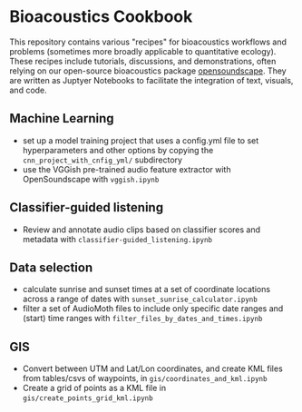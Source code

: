 # Bioacoustics Cookbook
This repository contains various "recipes" for bioacoustics workflows and problems (sometimes more broadly applicable to quantitative ecology). These recipes include tutorials, discussions, and demonstrations, often relying on our open-source bioacoustics package [opensoundscape](https://github.com/kitzeslab/opensoundscape). They are written as Juptyer Notebooks to facilitate the integration of text, visuals, and code. 


## Machine Learning
- set up a model training project that uses a config.yml file to set hyperparameters and other options by copying the `cnn_project_with_cnfig_yml/` subdirectory
- use the VGGish pre-trained audio feature extractor with OpenSoundscape with `vggish.ipynb`

## Classifier-guided listening
- Review and annotate audio clips based on classifier scores and metadata with `classifier-guided_listening.ipynb`

## Data selection
- calculate sunrise and sunset times at a set of coordinate locations across a range of dates with `sunset_sunrise_calculator.ipynb`
- filter a set of AudioMoth files to include only specific date ranges and (start) time ranges with `filter_files_by_dates_and_times.ipynb`

## GIS
- Convert between UTM and Lat/Lon coordinates, and create KML files from tables/csvs of waypoints, in `gis/coordinates_and_kml.ipynb`
- Create a grid of points as a KML file in `gis/create_points_grid_kml.ipynb`